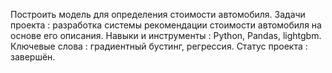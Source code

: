 Построить модель для определения стоимости автомобиля.
Задачи проекта : разработка системы рекомендации 
стоимости автомобиля на основе его описания.
Навыки и инструменты : Python, Pandas, lightgbm.
Ключевые слова : градиентный бустинг, регрессия.
Статус проекта : завершён.
